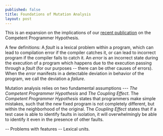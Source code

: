 ```yaml
---
published: false
title: Foundations of Mutation Analysis
layout: post
---
```

This is an expansion on the implications of our [recent publication](http://rahul.gopinath.org/publications/#gopinath2014mutations) on the Competent Programmer Hypothesis.

A few definitions: A *fault* is a lexical problem within a program, which can lead to compilation error if the compiler catches it, or can lead to incorrect program if the compiler fails to catch it. An *error* is an incorrect state during the execution of a program which happens due to the execution passing through a *fault* (for our purposes -- there can be other causes of errors). When the *error* manifests in a detectable deviation in behavior of the program, we call the deviation a *failure*.

Mutation analysis relies on two fundamental assumptions --- *The Competent Programmer Hypothesis* and *The Coupling Effect*. The *Competent Programmer Hypothesis* states that programmers make simple mistakes, such that the new fixed program is not completely different, but within the neighborhood of the original. The *Coupling Effect* states that if a test case is able to identify faults in isolation, it will overwhelmingly be able to identify it even in the presence of other faults.


-- Problems with features
-- Lexical units.